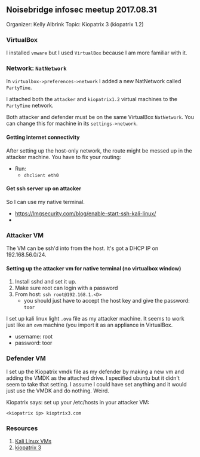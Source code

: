 ## Noisebridge infosec meetup 2017.08.31

Organizer: Kelly Albrink
Topic: Kiopatrix 3 (kiopatrix 1.2)


### VirtualBox

I installed `vmware` but I used `VirtualBox` because I am more familiar with it.


### Network: `NatNetwork`

In `virtualbox->preferences->network` I added a new NatNetwork called `PartyTime`.

I attached both the `attacker` and `kiopatrix1.2` virtual machines to the `PartyTime` network.

Both attacker and defender must be on the same VirtualBox `NatNetwork`.  You can change this for machine in its `settings->network`.


#### Getting internet connectivity

After setting up the host-only network, the route might be messed up in the attacker machine.  You have to fix your routing:

- Run:
    - `dhclient eth0`

#### Get ssh server up on attacker

So I can use my native terminal.

- https://lmgsecurity.com/blog/enable-start-ssh-kali-linux/
- 

### Attacker VM

The VM can be ssh'd into from the host. It's got a DHCP IP on 192.168.56.0/24.

#### Setting up the attacker vm for native terminal (no virtualbox window)

1. Install sshd and set it up.
2. Make sure root can login with a password
3. From host: `ssh root@192.168.1.<D>`
    - you should just have to accept the host key and give the password: `toor`

I set up kali linux light `.ova` file as my attacker machine. It seems to work just like an `ovm` machine (you import it as an appliance in VirtualBox.

- username: root
- password: toor


### Defender VM

I set up the Kiopatrix vmdk file as my defender by making a new vm and adding the VMDK as the attached drive. I specified ubuntu but it didn't seem to take that setting. I assume I could have set anything and it would just use the VMDK and do nothing. Weird.

Kiopatrix says: set up your /etc/hosts in your attacker VM:

```<kiopatrix ip> kioptrix3.com```


### Resources

1. [Kali Linux VMs](https://www.offensive-security.com/kali-linux-vmware-virtualbox-image-download/)
1. [kiopatrix 3](https://www.vulnhub.com/entry/kioptrix-level-12-3,24/)

